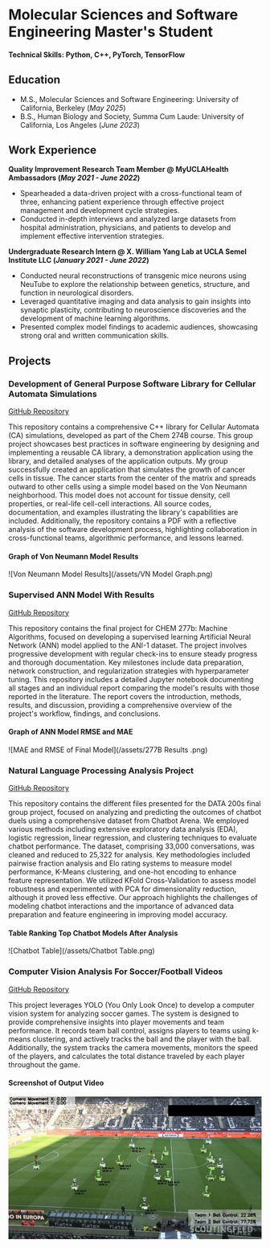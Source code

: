 # Molecular Sciences and Software Engineering Master's Student 

#### Technical Skills: Python, C++, PyTorch, TensorFlow

## Education					       		
- M.S., Molecular Sciences and Software Engineering: University of California, Berkeley (_May 2025_)	 			        		
- B.S., Human Biology and Society, Summa Cum Laude: University of California, Los Angeles (_June 2023_)
  
## Work Experience

**Quality Improvement Research Team Member @ MyUCLAHealth Ambassadors (_May 2021 - June 2022_)**
- Spearheaded a data-driven project with a cross-functional team of three, enhancing patient experience through effective project management and development cycle strategies.
- Conducted in-depth interviews and analyzed large datasets from hospital administration, physicians, and patients to develop and implement effective intervention strategies.

**Undergraduate Research Intern @ X. William Yang Lab at UCLA Semel Institute LLC (_January 2021 - June 2022_)**
- Conducted neural reconstructions of transgenic mice neurons using NeuTube to explore the relationship between genetics, structure, and function in neurological disorders.
- Leveraged quantitative imaging and data analysis to gain insights into synaptic plasticity, contributing to neuroscience discoveries and the development of machine learning algorithms.
- Presented complex model findings to academic audiences, showcasing strong oral and written communication skills.

## Projects
### Development of General Purpose Software Library for Cellular Automata Simulations
[GitHub Repository](https://github.com/JedrickZablan/chem274b_final)

This repository contains a comprehensive C++ library for Cellular Automata (CA) simulations, developed as part of the Chem 274B course. This group project showcases best practices in software engineering by designing and implementing a reusable CA library, a demonstration application using the library, and detailed analyses of the application outputs. My group successfully created an application that simulates the growth of cancer cells in tissue. The cancer starts from the center of the matrix and spreads outward to other cells using a simple model based on the Von Neumann neighborhood. This model does not account for tissue density, cell properties, or real-life cell-cell interactions. All source codes, documentation, and examples illustrating the library's capabilities are included. Additionally, the repository contains a PDF with a reflective analysis of the software development process, highlighting collaboration in cross-functional teams, algorithmic performance, and lessons learned.

#### Graph of Von Neumann Model Results
![Von Neumann Model Results](/assets/VN Model Graph.png)

### Supervised ANN Model With Results
[GitHub Repository](https://github.com/JedrickZablan/chem277b_ANN_Model/tree/main)

This repository contains the final project for CHEM 277b: Machine Algorithms, focused on developing a supervised learning Artificial Neural Network (ANN) model applied to the ANI-1 dataset. The project involves progressive development with regular check-ins to ensure steady progress and thorough documentation. Key milestones include data preparation, network construction, and regularization strategies with hyperparameter tuning. This repository includes a detailed Jupyter notebook documenting all stages and an individual report comparing the model's results with those reported in the literature. The report covers the introduction, methods, results, and discussion, providing a comprehensive overview of the project's workflow, findings, and conclusions.

#### Graph of ANN Model RMSE and MAE
![MAE and RMSE of Final Model](/assets/277B Results .png)

### Natural Language Processing Analysis Project
[GitHub Repository](https://github.com/JedrickZablan/data_200_final)

This repository contains the different files presented for the DATA 200s final group project, focused on analyzing and predicting the outcomes of chatbot duels using a comprehensive dataset from Chatbot Arena. We employed various methods including extensive exploratory data analysis (EDA), logistic regression, linear regression, and clustering techniques to evaluate chatbot performance. The dataset, comprising 33,000 conversations, was cleaned and reduced to 25,322 for analysis. Key methodologies included pairwise fraction analysis and Elo rating systems to measure model performance, K-Means clustering, and one-hot encoding to enhance feature representation. We utilized KFold Cross-Validation to assess model robustness and experimented with PCA for dimensionality reduction, although it proved less effective. Our approach highlights the challenges of modeling chatbot interactions and the importance of advanced data preparation and feature engineering in improving model accuracy.

#### Table Ranking Top Chatbot Models After Analysis
![Chatbot Table](/assets/Chatbot Table.png)


### Computer Vision Analysis For Soccer/Football Videos
[GitHub Repository](https://github.com/JedrickZablan/computer_vision_soccer)

This project leverages YOLO (You Only Look Once) to develop a computer vision system for analyzing soccer games. The system is designed to provide comprehensive insights into player movements and team performance. It records team ball control, assigns players to teams using k-means clustering, and actively tracks the ball and the player with the ball. Additionally, the system tracks the camera movements, monitors the speed of the players, and calculates the total distance traveled by each player throughout the game.

#### Screenshot of Output Video
![Computer Vision Output Video Screenshot](/assets/better_screenshot_soccer.png)
